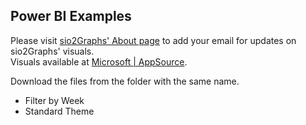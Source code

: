 ## Power BI Examples
Please visit [sio2Graphs' About page](https://sio2graphs.com/about/) to add your email for updates on sio2Graphs' visuals.  
Visuals available at [Microsoft | AppSource](https://appsource.microsoft.com/en-us/marketplace/apps?page=1&product=power-bi-visuals&search=sio2graphs).

Download the files from the folder with the same name.

* Filter by Week
* Standard Theme
